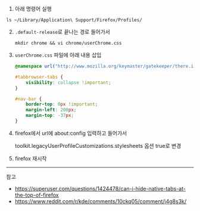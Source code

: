 1. 아래 명령어 실행

```
ls ~/Library/Application\ Support/Firefox/Profiles/
```

2. `.default-release`로 끝나는 경로 들어가서

    ```
    mkdir chrome && vi chrome/userChrome.css 
    ```

3. `userChrome.css` 파일에 아래 내용 삽입

    ```css
    @namespace url("http://www.mozilla.org/keymaster/gatekeeper/there.is.only.xul");

    #tabbrowser-tabs {
        visibility: collapse !important;
    }

    #nav-bar {
        border-top: 0px !important;
        margin-left: 200px;
        margin-top: -37px;
    } 
    ```

4. firefox에서 url에 about:config 입력하고 들어가서

    toolkit.legacyUserProfileCustomizations.stylesheets 옵션 true로 변경

5. firefox 재시작

---
참고

- <https://superuser.com/questions/1424478/can-i-hide-native-tabs-at-the-top-of-firefox>
- <https://www.reddit.com/r/kde/comments/10ckq05/comment/j4g8s3k/>
